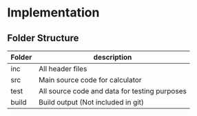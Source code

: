 # Implementation
## Folder Structure
|Folder	|description|
|-------|-----------|
|inc|All header files|
|src|	Main source code for calculator|
|test|All source code and data for testing purposes|
|build|Build output (Not included in git)|
